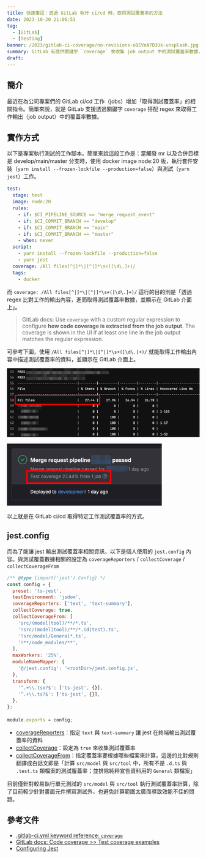 ```yaml
---
title: 快速筆記：透過 GitLab 執行 ci/cd 時，取得測試覆蓋率的方法
date: 2023-10-20 21:06:53
tag:
  - [GitLab]
  - [Testing]
banner: /2023/gitlab-ci-coverage/no-revisions-oQEVnA7D3Uk-unsplash.jpg
summary: GitLab 有提供關鍵字 `coverage` 來收集 job output 中的測試覆蓋率數據，這篇筆記會解說使用方式
draft:
---
```


## 簡介

最近在為公司專案們的 GitLab ci/cd 工作（jobs）增加「取得測試覆蓋率」的相關指令。簡單來說，就是 GitLab 支援透過關鍵字 `coverage` 搭配 regex 來取得工作輸出（job output）中的覆蓋率數據。

## 實作方式

以下是專案執行測試的工作腳本。簡單來說這段工作是：當觸發 mr 以及合併目標是 develop/main/master 分支時，使用 docker image node:20 版，執行套件安裝（`yarn install --frozen-lockfile --production=false`）與測試（`yarn jest`）工作。

```yml
test:
  stage: test
  image: node:20
  rules:
    - if: $CI_PIPELINE_SOURCE == "merge_request_event"
    - if: $CI_COMMIT_BRANCH == "develop"
    - if: $CI_COMMIT_BRANCH == "main"
    - if: $CI_COMMIT_BRANCH == "master"
    - when: never
  script:
    - yarn install --frozen-lockfile --production=false
    - yarn jest
  coverage: /All files[^|]*\|[^|]*\s+([\d\.]+)/
  tags:
    - docker
```

而 `coverage: /All files[^|]*\|[^|]*\s+([\d\.]+)/` 這行的目的則是「透過 regex 比對工作的輸出內容，進而取得測試覆蓋率數據，並顯示在 GitLab 介面上」。

> GitLab docs: Use `coverage` with a custom regular expression to configure **how code coverage is extracted from the job output**. The coverage is shown in the UI if at least one line in the job output matches the regular expression.

可參考下圖，使用 `/All files[^|]*\|[^|]*\s+([\d\.]+)/` 就能取得工作輸出內容中描述測試覆蓋率的資料，並顯示在 GitLab 介面上。

![GitLab ci/cd job result](/2023/gitlab-ci-coverage/job-result.png)

![GitLab show test coverage](/2023/gitlab-ci-coverage/show-doverage.png)

以上就是在 GitLab ci/cd 取得特定工作測試覆蓋率的方式。

## jest.config

而為了能讓 jest 輸出測試覆蓋率相關資訊，以下是個人使用的 `jest.config` 內容。與測試覆蓋數據相關的設定為 `coverageReporters` / `collectCoverage` / `collectCoverageFrom`

```js
/** @type {import('jest').Config} */
const config = {
  preset: 'ts-jest',
  testEnvironment: 'jsdom',
  coverageReporters: ['text', 'text-summary'],
  collectCoverage: true,
  collectCoverageFrom: [
    'src/(model|tool)/**/*.ts',
    '!src/(model|tool)/**/*.(d|test).ts',
    '!src/model/General*.ts',
    '!**/node_modules/**',
  ],
  maxWorkers: '25%',
  moduleNameMapper: {
    '@/jest.config': '<rootDir>/jest.config.js',
  },
  transform: {
    '^.+\\.tsx?$': ['ts-jest', {}],
    '^.+\\.ts?$': ['ts-jest', {}],
  },
};

module.exports = config;
```

- [coverageReporters](https://jestjs.io/docs/configuration#coveragereporters-arraystring--string-options)：指定 `text` 與 `text-summary` 讓 jest 在終端輸出測試覆蓋率的資料
- [collectCoverage](https://jestjs.io/docs/configuration#collectcoverage-boolean)：設定為 `true` 來收集測試覆蓋率
- [collectCoverageFrom](https://jestjs.io/docs/configuration#collectcoveragefrom-array)：指定覆蓋率要根據哪些檔案來計算，這邊的比對規則翻譯成白話文即是「計算 `src/model` 與 `src/tool` 中，所有不是 `.d.ts` 與 `.test.ts` 類檔案的測試覆蓋率；並排除純粹宣告資料用的 `General` 類檔案」

目前僅針對較易執行單元測試的 `src/model` 與 `src/tool` 執行測試覆蓋率計算，除了目前較少針對畫面元件撰寫測試外，也避免計算範圍太廣而導致效能不佳的問題。

## 參考文件

- [.gitlab-ci.yml keyword reference: `coverage`](https://docs.gitlab.com/ee/ci/yaml/?query=coverage)
- [GitLab docs: Code coverage >> Test coverage examples](https://docs.gitlab.com/ee/ci/testing/code_coverage.html#test-coverage-examples)
- [Configuring Jest](https://jestjs.io/docs/configuration)
